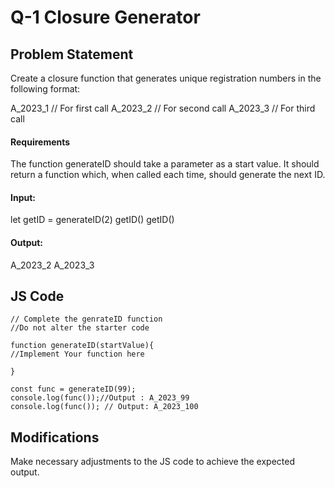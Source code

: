 # Q-1 Closure Generator

## Problem Statement
Create a closure function that generates unique registration numbers in the following format:

A_2023_1   // For first call
A_2023_2   // For second call
A_2023_3   // For third call

#### Requirements
The function generateID should take a parameter as a start value.
It should return a function which, when called each time, should generate the next ID.

#### Input:
let getID = generateID(2)
getID()
getID()

#### Output:
A_2023_2
A_2023_3


## JS Code
```
// Complete the genrateID function
//Do not alter the starter code

function generateID(startValue){
//Implement Your function here
   
}

const func = generateID(99);
console.log(func());//Output : A_2023_99
console.log(func()); // Output: A_2023_100

```
## Modifications
Make necessary adjustments to the JS code to achieve the expected output.
